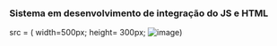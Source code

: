 ### Sistema em desenvolvimento de integração do JS e HTML
src = ( width=500px; height= 300px; ![image](https://github.com/Laura-rosce/Catalogo_Produtos/assets/93408918/f3877550-5d7e-43f1-af98-cf951fed049b))
